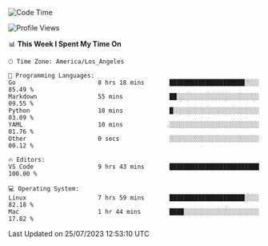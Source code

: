 <!--START_SECTION:waka-->
![Code Time](http://img.shields.io/badge/Code%20Time-486%20hrs%2050%20mins-blue)

![Profile Views](http://img.shields.io/badge/Profile%20Views-0-blue)

📊 **This Week I Spent My Time On** 

```text
🕑︎ Time Zone: America/Los_Angeles

💬 Programming Languages: 
Go                       8 hrs 18 mins       █████████████████████░░░░   85.49 % 
Markdown                 55 mins             ██░░░░░░░░░░░░░░░░░░░░░░░   09.55 % 
Python                   18 mins             █░░░░░░░░░░░░░░░░░░░░░░░░   03.09 % 
YAML                     10 mins             ░░░░░░░░░░░░░░░░░░░░░░░░░   01.76 % 
Other                    0 secs              ░░░░░░░░░░░░░░░░░░░░░░░░░   00.12 % 

🔥 Editors: 
VS Code                  9 hrs 43 mins       █████████████████████████   100.00 % 

💻 Operating System: 
Linux                    7 hrs 59 mins       █████████████████████░░░░   82.18 % 
Mac                      1 hr 44 mins        ████░░░░░░░░░░░░░░░░░░░░░   17.82 % 
```


 Last Updated on 25/07/2023 12:53:10 UTC
<!--END_SECTION:waka-->
